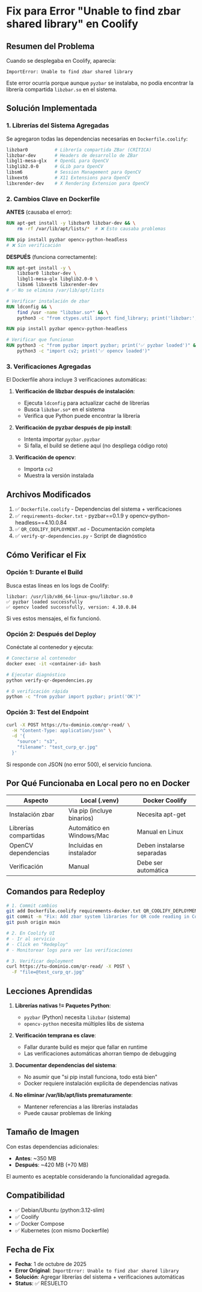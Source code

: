 # Fix para Error "Unable to find zbar shared library" en Coolify

## Resumen del Problema

Cuando se desplegaba en Coolify, aparecía:
```
ImportError: Unable to find zbar shared library
```

Este error ocurría porque aunque `pyzbar` se instalaba, no podía encontrar la librería compartida `libzbar.so` en el sistema.

## Solución Implementada

### 1. Librerías del Sistema Agregadas

Se agregaron todas las dependencias necesarias en `Dockerfile.coolify`:

```dockerfile
libzbar0          # Librería compartida ZBar (CRÍTICA)
libzbar-dev       # Headers de desarrollo de ZBar
libgl1-mesa-glx   # OpenGL para OpenCV
libglib2.0-0      # GLib para OpenCV
libsm6            # Session Management para OpenCV
libxext6          # X11 Extensions para OpenCV
libxrender-dev    # X Rendering Extension para OpenCV
```

### 2. Cambios Clave en Dockerfile

**ANTES** (causaba el error):
```dockerfile
RUN apt-get install -y libzbar0 libzbar-dev && \
    rm -rf /var/lib/apt/lists/*  # ❌ Esto causaba problemas

RUN pip install pyzbar opencv-python-headless
# ❌ Sin verificación
```

**DESPUÉS** (funciona correctamente):
```dockerfile
RUN apt-get install -y \
    libzbar0 libzbar-dev \
    libgl1-mesa-glx libglib2.0-0 \
    libsm6 libxext6 libxrender-dev
# ✅ No se elimina /var/lib/apt/lists

# Verificar instalación de zbar
RUN ldconfig && \
    find /usr -name "libzbar.so*" && \
    python3 -c "from ctypes.util import find_library; print('libzbar:', find_library('zbar'))"

RUN pip install pyzbar opencv-python-headless

# Verificar que funcionan
RUN python3 -c "from pyzbar import pyzbar; print('✅ pyzbar loaded')" && \
    python3 -c "import cv2; print('✅ opencv loaded')"
```

### 3. Verificaciones Agregadas

El Dockerfile ahora incluye 3 verificaciones automáticas:

1. **Verificación de libzbar después de instalación**:
   - Ejecuta `ldconfig` para actualizar caché de librerías
   - Busca `libzbar.so*` en el sistema
   - Verifica que Python puede encontrar la librería

2. **Verificación de pyzbar después de pip install**:
   - Intenta importar `pyzbar.pyzbar`
   - Si falla, el build se detiene aquí (no despliega código roto)

3. **Verificación de opencv**:
   - Importa `cv2`
   - Muestra la versión instalada

## Archivos Modificados

1. ✅ `Dockerfile.coolify` - Dependencias del sistema + verificaciones
2. ✅ `requirements-docker.txt` - pyzbar==0.1.9 y opencv-python-headless==4.10.0.84
3. ✅ `QR_COOLIFY_DEPLOYMENT.md` - Documentación completa
4. ✅ `verify-qr-dependencies.py` - Script de diagnóstico

## Cómo Verificar el Fix

### Opción 1: Durante el Build

Busca estas líneas en los logs de Coolify:

```
libzbar: /usr/lib/x86_64-linux-gnu/libzbar.so.0
✅ pyzbar loaded successfully
✅ opencv loaded successfully, version: 4.10.0.84
```

Si ves estos mensajes, el fix funcionó.

### Opción 2: Después del Deploy

Conéctate al contenedor y ejecuta:

```bash
# Conectarse al contenedor
docker exec -it <container-id> bash

# Ejecutar diagnóstico
python verify-qr-dependencies.py

# O verificación rápida
python -c "from pyzbar import pyzbar; print('OK')"
```

### Opción 3: Test del Endpoint

```bash
curl -X POST https://tu-dominio.com/qr-read/ \
  -H "Content-Type: application/json" \
  -d '{
    "source": "s3",
    "filename": "test_curp_qr.jpg"
  }'
```

Si responde con JSON (no error 500), el servicio funciona.

## Por Qué Funcionaba en Local pero no en Docker

| Aspecto | Local (.venv) | Docker Coolify |
|---------|---------------|----------------|
| Instalación zbar | Via pip (incluye binarios) | Necesita apt-get |
| Librerías compartidas | Automático en Windows/Mac | Manual en Linux |
| OpenCV dependencias | Incluidas en instalador | Deben instalarse separadas |
| Verificación | Manual | Debe ser automática |

## Comandos para Redeploy

```bash
# 1. Commit cambios
git add Dockerfile.coolify requirements-docker.txt QR_COOLIFY_DEPLOYMENT.md verify-qr-dependencies.py
git commit -m "Fix: Add zbar system libraries for QR code reading in Coolify"
git push origin main

# 2. En Coolify UI
# - Ir al servicio
# - Click en "Redeploy"
# - Monitorear logs para ver las verificaciones

# 3. Verificar deployment
curl https://tu-dominio.com/qr-read/ -X POST \
  -F "file=@test_curp_qr.jpg"
```

## Lecciones Aprendidas

1. **Librerías nativas != Paquetes Python**: 
   - `pyzbar` (Python) necesita `libzbar` (sistema)
   - `opencv-python` necesita múltiples libs de sistema

2. **Verificación temprana es clave**:
   - Fallar durante build es mejor que fallar en runtime
   - Las verificaciones automáticas ahorran tiempo de debugging

3. **Documentar dependencias del sistema**:
   - No asumir que "si pip install funciona, todo está bien"
   - Docker requiere instalación explícita de dependencias nativas

4. **No eliminar /var/lib/apt/lists prematuramente**:
   - Mantener referencias a las librerías instaladas
   - Puede causar problemas de linking

## Tamaño de Imagen

Con estas dependencias adicionales:

- **Antes**: ~350 MB
- **Después**: ~420 MB (+70 MB)

El aumento es aceptable considerando la funcionalidad agregada.

## Compatibilidad

- ✅ Debian/Ubuntu (python:3.12-slim)
- ✅ Coolify
- ✅ Docker Compose
- ✅ Kubernetes (con mismo Dockerfile)

## Fecha de Fix

- **Fecha**: 1 de octubre de 2025
- **Error Original**: `ImportError: Unable to find zbar shared library`
- **Solución**: Agregar librerías del sistema + verificaciones automáticas
- **Status**: ✅ RESUELTO
